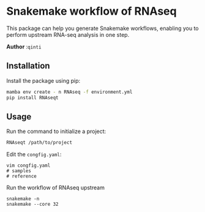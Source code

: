 # Snakemake workflow of RNAseq

This package can help you generate Snakemake workflows, enabling you to perform upstream RNA-seq analysis in one step.

**Author** :`qinti`

## Installation

Install the package using pip:

```bash
mamba env create - n RNAseq -f environment.yml
pip install RNAseqt
```

## Usage

Run the command to initialize a project:

```bash
RNAseqt /path/to/project
```

Edit the `congfig.yaml`:

```shell
vim congfig.yaml
# samples 
# reference
```

Run the workflow of RNAseq upstream

```shell
snakemake -n
snakemake --core 32
```

